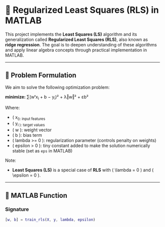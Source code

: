 # 📘 Regularized Least Squares (RLS) in MATLAB

This project implements the **Least Squares (LS)** algorithm and its generalization called **Regularized Least Squares (RLS)**, also known as **ridge regression**. The goal is to deepen understanding of these algorithms and apply linear algebra concepts through practical implementation in MATLAB.

---

## 📌 Problem Formulation

We aim to solve the following optimization problem:

<b>minimize:</b> ∑(wᵗx<sub>i</sub> + b − y<sub>i</sub>)² + λ‖w‖² + εb²

Where:
- \( x<sub>i\): input features
- \( y<sub>i \): target values
- \( w \): weight vector
- \( b \): bias term
- \( lambda >= 0 \): regularization parameter (controls penalty on weights)
- \( epsilon > 0 \): tiny constant added to make the solution numerically stable (set as `eps` in MATLAB)

Note:
- **Least Squares (LS)** is a special case of **RLS** with \( \lambda = 0 \) and \( \epsilon = 0 \).

---

## 🚀 MATLAB Function

### Signature

```matlab
[w, b] = train_rls(X, y, lambda, epsilon)
